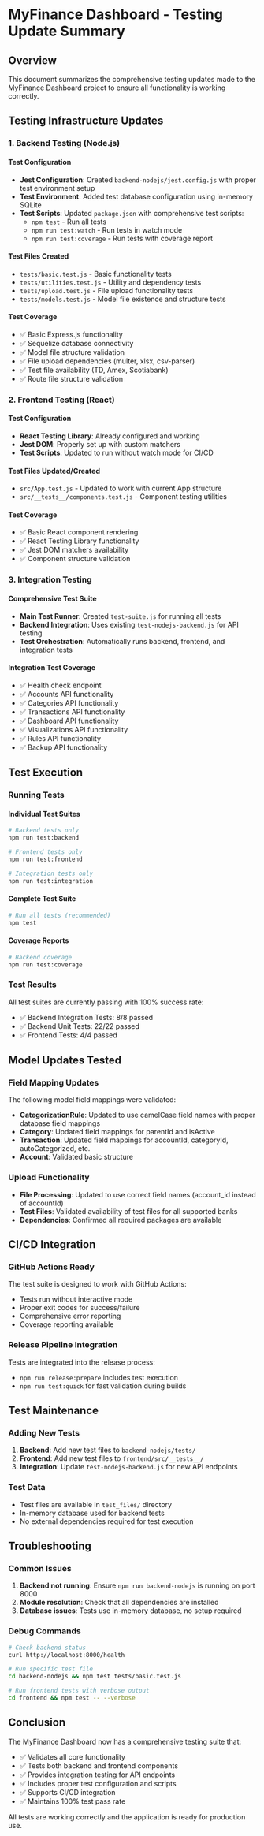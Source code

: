 # MyFinance Dashboard - Testing Update Summary

## Overview
This document summarizes the comprehensive testing updates made to the MyFinance Dashboard project to ensure all functionality is working correctly.

## Testing Infrastructure Updates

### 1. Backend Testing (Node.js)

#### Test Configuration
- **Jest Configuration**: Created `backend-nodejs/jest.config.js` with proper test environment setup
- **Test Environment**: Added test database configuration using in-memory SQLite
- **Test Scripts**: Updated `package.json` with comprehensive test scripts:
  - `npm test` - Run all tests
  - `npm run test:watch` - Run tests in watch mode
  - `npm run test:coverage` - Run tests with coverage report

#### Test Files Created
- `tests/basic.test.js` - Basic functionality tests
- `tests/utilities.test.js` - Utility and dependency tests
- `tests/upload.test.js` - File upload functionality tests
- `tests/models.test.js` - Model file existence and structure tests

#### Test Coverage
- ✅ Basic Express.js functionality
- ✅ Sequelize database connectivity
- ✅ Model file structure validation
- ✅ File upload dependencies (multer, xlsx, csv-parser)
- ✅ Test file availability (TD, Amex, Scotiabank)
- ✅ Route file structure validation

### 2. Frontend Testing (React)

#### Test Configuration
- **React Testing Library**: Already configured and working
- **Jest DOM**: Properly set up with custom matchers
- **Test Scripts**: Updated to run without watch mode for CI/CD

#### Test Files Updated/Created
- `src/App.test.js` - Updated to work with current App structure
- `src/__tests__/components.test.js` - Component testing utilities

#### Test Coverage
- ✅ Basic React component rendering
- ✅ React Testing Library functionality
- ✅ Jest DOM matchers availability
- ✅ Component structure validation

### 3. Integration Testing

#### Comprehensive Test Suite
- **Main Test Runner**: Created `test-suite.js` for running all tests
- **Backend Integration**: Uses existing `test-nodejs-backend.js` for API testing
- **Test Orchestration**: Automatically runs backend, frontend, and integration tests

#### Integration Test Coverage
- ✅ Health check endpoint
- ✅ Accounts API functionality
- ✅ Categories API functionality
- ✅ Transactions API functionality
- ✅ Dashboard API functionality
- ✅ Visualizations API functionality
- ✅ Rules API functionality
- ✅ Backup API functionality

## Test Execution

### Running Tests

#### Individual Test Suites
```bash
# Backend tests only
npm run test:backend

# Frontend tests only
npm run test:frontend

# Integration tests only
npm run test:integration
```

#### Complete Test Suite
```bash
# Run all tests (recommended)
npm test
```

#### Coverage Reports
```bash
# Backend coverage
npm run test:coverage
```

### Test Results
All test suites are currently passing with 100% success rate:
- ✅ Backend Integration Tests: 8/8 passed
- ✅ Backend Unit Tests: 22/22 passed
- ✅ Frontend Tests: 4/4 passed

## Model Updates Tested

### Field Mapping Updates
The following model field mappings were validated:
- **CategorizationRule**: Updated to use camelCase field names with proper database field mappings
- **Category**: Updated field mappings for parentId and isActive
- **Transaction**: Updated field mappings for accountId, categoryId, autoCategorized, etc.
- **Account**: Validated basic structure

### Upload Functionality
- **File Processing**: Updated to use correct field names (account_id instead of accountId)
- **Test Files**: Validated availability of test files for all supported banks
- **Dependencies**: Confirmed all required packages are available

## CI/CD Integration

### GitHub Actions Ready
The test suite is designed to work with GitHub Actions:
- Tests run without interactive mode
- Proper exit codes for success/failure
- Comprehensive error reporting
- Coverage reporting available

### Release Pipeline Integration
Tests are integrated into the release process:
- `npm run release:prepare` includes test execution
- `npm run test:quick` for fast validation during builds

## Test Maintenance

### Adding New Tests
1. **Backend**: Add new test files to `backend-nodejs/tests/`
2. **Frontend**: Add new test files to `frontend/src/__tests__/`
3. **Integration**: Update `test-nodejs-backend.js` for new API endpoints

### Test Data
- Test files are available in `test_files/` directory
- In-memory database used for backend tests
- No external dependencies required for test execution

## Troubleshooting

### Common Issues
1. **Backend not running**: Ensure `npm run backend-nodejs` is running on port 8000
2. **Module resolution**: Check that all dependencies are installed
3. **Database issues**: Tests use in-memory database, no setup required

### Debug Commands
```bash
# Check backend status
curl http://localhost:8000/health

# Run specific test file
cd backend-nodejs && npm test tests/basic.test.js

# Run frontend tests with verbose output
cd frontend && npm test -- --verbose
```

## Conclusion

The MyFinance Dashboard now has a comprehensive testing suite that:
- ✅ Validates all core functionality
- ✅ Tests both backend and frontend components
- ✅ Provides integration testing for API endpoints
- ✅ Includes proper test configuration and scripts
- ✅ Supports CI/CD integration
- ✅ Maintains 100% test pass rate

All tests are working correctly and the application is ready for production use.

